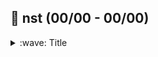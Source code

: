 <!--
https://github.com/ikatyang/emoji-cheat-sheet/blob/master/README.md
-->

## :punch: nst (00/00 - 00/00)

<details><summary> :wave: Title </summary>
<p>
 
- 문제 링크: 

### :green_book: Title
``` java
 ```



</p>
</details>






